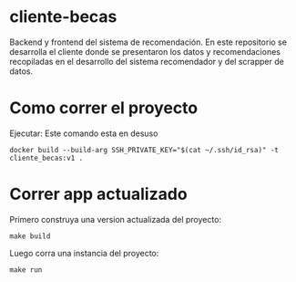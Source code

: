 # cliente-becas
Backend y frontend del sistema de recomendación. En este repositorio se desarrolla el cliente donde se presentaron los datos y recomendaciones recopiladas en el desarrollo del sistema recomendador y del scrapper de datos.



# Como correr el proyecto

Ejecutar: 
Este comando esta en desuso
```shell
docker build --build-arg SSH_PRIVATE_KEY="$(cat ~/.ssh/id_rsa)" -t cliente_becas:v1 .
```
# Correr app actualizado

Primero construya una version actualizada del proyecto:

```shell
make build
```
Luego corra una instancia del proyecto:

```shell
make run
```
